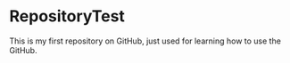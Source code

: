 # RepositoryTest
This is my first repository on GitHub, just used for learning how to use the GitHub.
